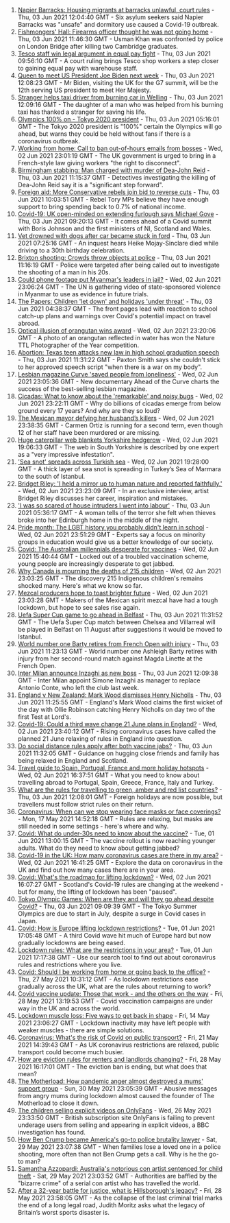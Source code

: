 1. [Napier Barracks: Housing migrants at barracks unlawful, court rules](https://www.bbc.co.uk/news/uk-england-kent-57335499) - Thu, 03 Jun 2021 12:04:40 GMT - Six asylum seekers said Napier Barracks was "unsafe" and dormitory use caused a Covid-19 outbreak.
2. [Fishmongers' Hall: Firearms officer thought he was not going home](https://www.bbc.co.uk/news/uk-england-london-57322808) - Thu, 03 Jun 2021 11:46:30 GMT - Usman Khan was confronted by police on London Bridge after killing two Cambridge graduates.
3. [Tesco staff win legal argument in equal pay fight](https://www.bbc.co.uk/news/business-57343892) - Thu, 03 Jun 2021 09:56:10 GMT - A court ruling brings Tesco shop workers a step closer to gaining equal pay with warehouse staff.
4. [Queen to meet US President Joe Biden next week](https://www.bbc.co.uk/news/uk-57345764) - Thu, 03 Jun 2021 12:08:23 GMT - Mr Biden, visiting the UK for the G7 summit, will be the 12th serving US president to meet Her Majesty.
5. [Stranger helps taxi driver from burning car in Welling](https://www.bbc.co.uk/news/uk-england-london-57342160) - Thu, 03 Jun 2021 12:09:16 GMT - The daughter of a man who was helped from his burning taxi has thanked a stranger for saving his life.
6. [Olympics 100% on - Tokyo 2020 president](https://www.bbc.co.uk/sport/olympics/57329388) - Thu, 03 Jun 2021 05:16:01 GMT - The Tokyo 2020 president is "100%" certain the Olympics will go ahead, but warns they could be held without fans if there is a coronavirus outbreak.
7. [Working from home: Call to ban out-of-hours emails from bosses](https://www.bbc.co.uk/news/uk-politics-57314814) - Wed, 02 Jun 2021 23:01:19 GMT - The UK government is urged to bring in a French-style law giving workers "the right to disconnect".
8. [Birmingham stabbing: Man charged with murder of Dea-John Reid](https://www.bbc.co.uk/news/uk-england-birmingham-57342979) - Thu, 03 Jun 2021 11:15:37 GMT - Detectives investigating the killing of Dea-John Reid say it is a "significant step forward".
9. [Foreign aid: More Conservative rebels join bid to reverse cuts](https://www.bbc.co.uk/news/uk-57338465) - Thu, 03 Jun 2021 10:03:51 GMT - Rebel Tory MPs believe they have enough support to bring spending back to 0.7% of national income.
10. [Covid-19: UK open-minded on extending furlough says Michael Gove](https://www.bbc.co.uk/news/uk-northern-ireland-57337965) - Thu, 03 Jun 2021 09:20:13 GMT - It comes ahead of a Covid summit with Boris Johnson and the first ministers of NI, Scotland and Wales.
11. [Vet drowned with dogs after car became stuck in ford](https://www.bbc.co.uk/news/uk-england-derbyshire-57335740) - Thu, 03 Jun 2021 07:25:16 GMT - An inquest hears Heike Mojay-Sinclare died while driving to a 30th birthday celebration.
12. [Brixton shooting: Crowds throw objects at police](https://www.bbc.co.uk/news/uk-england-london-57327656) - Thu, 03 Jun 2021 11:16:19 GMT - Police were targeted after being called out to investigate the shooting of a man in his 20s.
13. [Could phone footage put Myanmar's leaders in jail?](https://www.bbc.co.uk/news/world-asia-57332985) - Wed, 02 Jun 2021 23:06:24 GMT - The UN is gathering video of state-sponsored violence in Myanmar to use as evidence in future trials.
14. [The Papers: Children 'let down' and holidays 'under threat'](https://www.bbc.co.uk/news/blogs-the-papers-57338815) - Thu, 03 Jun 2021 04:38:37 GMT - The front pages lead with reaction to school catch-up plans and warnings over Covid's potential impact on travel abroad.
15. [Optical illusion of orangutan wins award](https://www.bbc.co.uk/news/in-pictures-57335458) - Wed, 02 Jun 2021 23:20:06 GMT - A photo of an orangutan reflected in water has won the Nature TTL Photographer of the Year competition.
16. [Abortion: Texas teen attacks new law in high school graduation speech](https://www.bbc.co.uk/news/newsbeat-57343832) - Thu, 03 Jun 2021 11:31:22 GMT - Paxton Smith says she couldn't stick to her approved speech script "when there is a war on my body".
17. [Lesbian magazine Curve 'saved people from loneliness'](https://www.bbc.co.uk/news/entertainment-arts-57332101) - Wed, 02 Jun 2021 23:05:36 GMT - New documentary Ahead of the Curve charts the success of the best-selling lesbian magazine.
18. [Cicadas: What to know about the 'remarkable' and noisy bugs](https://www.bbc.co.uk/news/world-us-canada-57335800) - Wed, 02 Jun 2021 23:22:11 GMT - Why do billions of cicadas emerge from below ground every 17 years? And why are they so loud?
19. [The Mexican mayor defying her husband’s killers](https://www.bbc.co.uk/news/world-latin-america-57336254) - Wed, 02 Jun 2021 23:38:35 GMT - Carmen Ortiz is running for a second term, even though 12 of her staff have been murdered or are missing.
20. [Huge caterpillar web blankets Yorkshire hedgerow](https://www.bbc.co.uk/news/uk-england-south-yorkshire-57331703) - Wed, 02 Jun 2021 19:06:33 GMT - The web in South Yorkshire is described by one expert as a "very impressive infestation".
21. ['Sea snot' spreads across Turkish sea](https://www.bbc.co.uk/news/science-environment-57336252) - Wed, 02 Jun 2021 19:28:00 GMT - A thick layer of sea snot is spreading in Turkey’s Sea of Marmara to the south of Istanbul.
22. [Bridget Riley: 'I held a mirror up to human nature and reported faithfully.'](https://www.bbc.co.uk/news/entertainment-arts-57332625) - Wed, 02 Jun 2021 23:23:09 GMT - In an exclusive interview, artist Bridget Riley discusses her career, inspiration and mistakes.
23. ['I was so scared of house intruders I went into labour'](https://www.bbc.co.uk/news/uk-scotland-edinburgh-east-fife-57316466) - Thu, 03 Jun 2021 05:36:17 GMT - A woman tells of the terror she felt when thieves broke into her Edinburgh home in the middle of the night.
24. [Pride month: The LGBT history you probably didn't learn in school](https://www.bbc.co.uk/news/newsbeat-57176199) - Wed, 02 Jun 2021 23:51:29 GMT - Experts say a focus on minority groups in education would give us a better knowledge of our society.
25. [Covid: The Australian millennials desperate for vaccines](https://www.bbc.co.uk/news/world-australia-57325514) - Wed, 02 Jun 2021 15:40:44 GMT - Locked out of a troubled vaccination scheme, young people are increasingly desperate to get jabbed.
26. [Why Canada is mourning the deaths of 215 children](https://www.bbc.co.uk/news/world-us-canada-57325653) - Wed, 02 Jun 2021 23:03:25 GMT - The discovery 215 Indigenous children's remains shocked many. Here's what we know so far.
27. [Mezcal producers hope to toast brighter future](https://www.bbc.co.uk/news/business-57231020) - Wed, 02 Jun 2021 23:03:28 GMT - Makers of the Mexican spirit mezcal have had a tough lockdown, but hope to see sales rise again.
28. [Uefa Super Cup game to go ahead in Belfast](https://www.bbc.co.uk/sport/football/57342317) - Thu, 03 Jun 2021 11:31:52 GMT - The Uefa Super Cup match between Chelsea and Villarreal will be played in Belfast on 11 August after suggestions it would be moved to Istanbul.
29. [World number one Barty retires from French Open with injury](https://www.bbc.co.uk/sport/tennis/57344296) - Thu, 03 Jun 2021 11:23:13 GMT - World number one Ashleigh Barty retires with injury from her second-round match against Magda Linette at the French Open.
30. [Inter Milan announce Inzaghi as new boss](https://www.bbc.co.uk/sport/football/57344105) - Thu, 03 Jun 2021 12:09:38 GMT - Inter Milan appoint Simone Inzaghi as manager to replace Antonio Conte, who left the club last week.
31. [England v New Zealand: Mark Wood dismisses Henry Nicholls](https://www.bbc.co.uk/sport/av/cricket/57344506) - Thu, 03 Jun 2021 11:25:55 GMT - England's Mark Wood claims the first wicket of the day with Ollie Robinson catching Henry Nicholls on day two of the first Test at Lord's.
32. [Covid-19: Could a third wave change 21 June plans in England?](https://www.bbc.co.uk/news/health-57328469) - Wed, 02 Jun 2021 23:40:12 GMT - Rising coronavirus cases have called the planned 21 June relaxing of rules in England into question.
33. [Do social distance rules apply after both vaccine jabs?](https://www.bbc.co.uk/news/uk-51506729) - Thu, 03 Jun 2021 11:32:05 GMT - Guidance on hugging close friends and family has being relaxed in England and Scotland.
34. [Travel guide to Spain, Portugal, France and more holiday hotspots](https://www.bbc.co.uk/news/explainers-56997931) - Wed, 02 Jun 2021 16:37:51 GMT - What you need to know about travelling abroad to Portugal, Spain, Greece, France, Italy and Turkey.
35. [What are the rules for travelling to green, amber and red list countries?](https://www.bbc.co.uk/news/explainers-52544307) - Thu, 03 Jun 2021 12:08:01 GMT - Foreign holidays are now possible, but travellers must follow strict rules on their return.
36. [Coronavirus: When can we stop wearing face masks or face coverings?](https://www.bbc.co.uk/news/health-51205344) - Mon, 17 May 2021 14:52:18 GMT - Rules are relaxing, but masks are still needed in some settings - here's where and why.
37. [Covid: What do under-30s need to know about the vaccine?](https://www.bbc.co.uk/news/health-57273875) - Tue, 01 Jun 2021 13:00:15 GMT - The vaccine rollout is now reaching younger adults. What do they need to know about getting jabbed?
38. [Covid-19 in the UK: How many coronavirus cases are there in my area?](https://www.bbc.co.uk/news/uk-51768274) - Wed, 02 Jun 2021 16:41:25 GMT - Explore the data on coronavirus in the UK and find out how many cases there are in your area.
39. [Covid: What's the roadmap for lifting lockdown?](https://www.bbc.co.uk/news/explainers-52530518) - Wed, 02 Jun 2021 16:07:27 GMT - Scotland's Covid-19 rules are changing at the weekend - but for many, the lifting of lockdown has been "paused".
40. [Tokyo Olympic Games: When are they and will they go ahead despite Covid?](https://www.bbc.co.uk/news/world-asia-57240044) - Thu, 03 Jun 2021 09:09:39 GMT - The Tokyo Summer Olympics are due to start in July, despite a surge in Covid cases in Japan.
41. [Covid: How is Europe lifting lockdown restrictions?](https://www.bbc.co.uk/news/explainers-53640249) - Tue, 01 Jun 2021 17:05:48 GMT - A third Covid wave hit much of Europe hard but now gradually lockdowns are being eased.
42. [Lockdown rules: What are the restrictions in your area?](https://www.bbc.co.uk/news/uk-54373904) - Tue, 01 Jun 2021 17:17:38 GMT - Use our search tool to find out about coronavirus rules and restrictions where you live.
43. [Covid: Should I be working from home or going back to the office?](https://www.bbc.co.uk/news/business-52567567) - Thu, 27 May 2021 10:31:12 GMT - As lockdown restrictions ease gradually across the UK, what are the rules about returning to work?
44. [Covid vaccine update: Those that work - and the others on the way](https://www.bbc.co.uk/news/health-51665497) - Fri, 28 May 2021 13:19:53 GMT - Covid vaccination campaigns are under way in the UK and across the world.
45. [Lockdown muscle loss: Five ways to get back in shape](https://www.bbc.co.uk/news/uk-56887390) - Fri, 14 May 2021 23:06:27 GMT - Lockdown inactivity may have left people with weaker muscles - there are simple solutions.
46. [Coronavirus: What's the risk of Covid on public transport?](https://www.bbc.co.uk/news/health-51736185) - Fri, 21 May 2021 14:39:43 GMT - As UK coronavirus restrictions are relaxed, public transport could become much busier.
47. [How are eviction rules for renters and landlords changing?](https://www.bbc.co.uk/news/explainers-53860154) - Fri, 28 May 2021 16:17:01 GMT - The eviction ban is ending, but what does that mean?
48. [The Motherload: How pandemic anger almost destroyed a mums' support group](https://www.bbc.co.uk/news/stories-57285368) - Sun, 30 May 2021 23:05:39 GMT - Abusive messages from angry mums during lockdown almost caused the founder of The Motherload to close it down.
49. [The children selling explicit videos on OnlyFans](https://www.bbc.co.uk/news/uk-57255983) - Wed, 26 May 2021 23:33:50 GMT - British subscription site OnlyFans is failing to prevent underage users from selling and appearing in explicit videos, a BBC investigation has found.
50. [How Ben Crump became America's go-to police brutality lawyer](https://www.bbc.co.uk/news/world-us-canada-57038162) - Sat, 29 May 2021 23:07:38 GMT - When families lose a loved one in a police shooting, more often than not Ben Crump gets a call. Why is he the go-to man?
51. [Samantha Azzopardi: Australia's notorious con artist sentenced for child theft](https://www.bbc.co.uk/news/world-australia-57284621) - Sat, 29 May 2021 23:03:52 GMT - Authorities are baffled by the "bizarre crime" of a serial con artist who has travelled the world.
52. [After a 32-year battle for justice, what is Hillsborough's legacy?](https://www.bbc.co.uk/news/uk-57281398) - Fri, 28 May 2021 23:58:05 GMT - As the collapse of the last criminal trial marks the end of a long legal road, Judith Moritz asks what the legacy of Britain’s worst sports disaster is.
